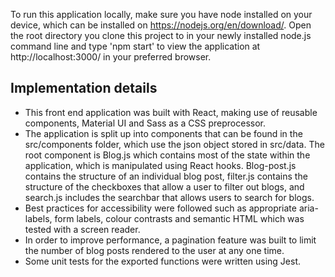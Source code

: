 To run this application locally, make sure you have node installed on your device, which can be installed on https://nodejs.org/en/download/. Open the root directory you clone this project to in your newly installed node.js command line and type 'npm start' to view the application at http://localhost:3000/ in your preferred browser.

## Implementation details

* This front end application was built with React, making use of reusable components, Material UI and Sass as a CSS preprocessor. 
* The application is split up into components that can be found in the src/components folder, which use the json object stored in src/data. The root component is Blog.js which contains most of the state within the application, which is manipulated using React hooks. Blog-post.js contains the structure of an individual blog post, filter.js contains the structure of the checkboxes that allow a user to filter out blogs, and search.js includes the searchbar that allows users to search for blogs. 
* Best practices for accessibility were followed such as appropriate aria-labels, form labels, colour contrasts and semantic HTML which was tested with a screen reader.
* In order to improve performance, a pagination feature was built to limit the number of blog posts rendered to the user at any one time.
* Some unit tests for the exported functions were written using Jest.
